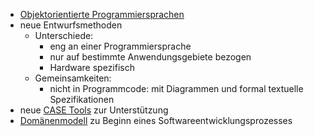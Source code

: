 - [Objektorientierte Programmiersprachen](Programmiersprachen/Objektorientierte%20Programmiersprachen.md)
- neue Entwurfsmethoden
	- Unterschiede:
		- eng an einer Programmiersprache
		- nur auf bestimmte Anwendungsgebiete bezogen
		- Hardware spezifisch
	- Gemeinsamkeiten:
		- nicht in Programmcode: mit Diagrammen und formal textuelle Spezifikationen
- neue [CASE Tools](CASE%20Tools.md) zur Unterstützung
- [Domänenmodell](Domänenmodell.md) zu Beginn eines Softwareentwicklungsprozesses